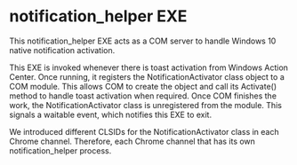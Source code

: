 # notification_helper EXE

This notification_helper EXE acts as a COM server to handle Windows 10 native
notification activation.

This EXE is invoked whenever there is toast activation from Windows Action
Center. Once running, it registers the NotificationActivator class object to a
COM module. This allows COM to create the object and call its Activate() method
to handle toast activation when required. Once COM finishes the work, the
NotificationActivator class is unregistered from the module. This signals a
waitable event, which notifies this EXE to exit.

We introduced different CLSIDs for the NotificationActivator class in each
Chrome channel. Therefore, each Chrome channel that has its own
notification_helper process.
